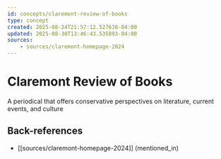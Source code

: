```yaml
---
id: concepts/claremont-review-of-books
type: concept
created: 2025-08-24T21:57:12.527638-04:00
updated: 2025-08-30T13:46:43.535893-04:00
sources:
    - sources/claremont-homepage-2024
---
```


# Claremont Review of Books

A periodical that offers conservative perspectives on literature, current events, and culture

## Back-references
<!-- Auto-maintained by the system -->
- [[sources/claremont-homepage-2024]] (mentioned_in)

